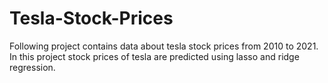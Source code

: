 # Tesla-Stock-Prices
Following project contains data about tesla stock prices from 2010 to 2021. In this project stock prices of tesla are predicted using lasso and ridge regression.
